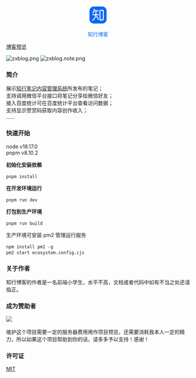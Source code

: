 <p align="center">
  <img src="./public/logo.png" width="50px" />
</p>

<p align="center">
  <span style="color: #0a69f5">知行博客</span>
</p>

[博客预览](https://zxctb.top:8080) 

![zxblog.png](https://github.com/xtthaop/image-lib/blob/master/zxnote/zxblog.png?raw=true)
![zxblog.note.png](https://github.com/xtthaop/image-lib/blob/master/zxnote/zxblog.note.png?raw=true)

### 简介

展示[知行笔记内容管理系统](https://github.com/xtthaop/zxnote-web)所发布的笔记；  
支持调用微信平台接口将笔记分享给微信好友；  
接入百度统计可在百度统计平台查看访问数据；  
支持显示赞赏码获取内容创作收入；  
……

### 快速开始

node v18.17.0  
pnpm v8.10.2

**初始化安装依赖**

```
pnpm install
```

**在开发环境运行**

```
pnpm run dev
```

**打包到生产环境**

```
pnpm run build
```

生产环境可安装 pm2 管理运行服务

```
npm install pm2 -g
pm2 start ecosystem.config.cjs
```

### 关于作者

知行博客的作者是一名前端小学生，水平不高，文档或者代码中如有不当之处还请指正。

### 成为赞助者

<img src="https://github.com/xtthaop/image-lib/blob/master/comodo-admin/sponsor.png?raw=true" width="300px" />

维护这个项目需要一定的服务器费用用作项目预览，还需要消耗我本人一定的精力，所以如果这个项目帮助到你的话，请多多予以支持！感谢！

### 许可证

[MIT](LICENSE.md)
